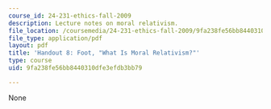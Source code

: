 ```yaml
---
course_id: 24-231-ethics-fall-2009
description: Lecture notes on moral relativism.
file_location: /coursemedia/24-231-ethics-fall-2009/9fa238fe56bb8440310dfe3efdb3bb79_MIT24_231F09_lec09.pdf
file_type: application/pdf
layout: pdf
title: 'Handout 8: Foot, "What Is Moral Relativism?"'
type: course
uid: 9fa238fe56bb8440310dfe3efdb3bb79

---
```

None